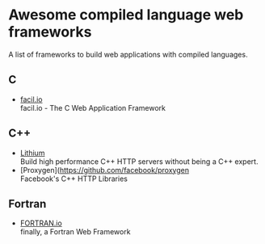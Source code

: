 # Awesome compiled language web frameworks

A list of frameworks to build web applications with compiled languages.

## C

- [facil.io](https://facil.io/)  
  facil.io - The C Web Application Framework

## C++

- [Lithium](https://matt-42.github.io/lithium/)  
  Build high performance C++ HTTP servers without being a C++ expert.
- [Proxygen](https://github.com/facebook/proxygen  
  Facebook's C++ HTTP Libraries

## Fortran

- [FORTRAN.io](https://fortran.io/)  
  finally, a Fortran Web Framework
